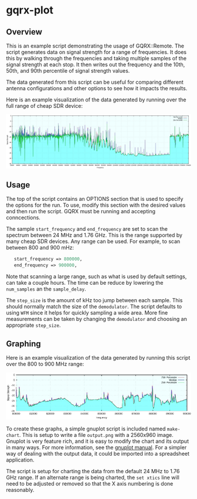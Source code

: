 # gqrx-plot

## Overview

This is an example script demonstrating the usage of GQRX::Remote.  The script generates data on signal strength for a range of frequencies.  It does this by walking through the frequencies and taking multiple samples of the signal strength at each stop.  It then writes out the frequency and the 10th, 50th, and 90th percentile of signal strength values.

The data generated from this script can be useful for comparing different antenna configurations and other options to see how it impacts the results.

Here is an example visualization of the data generated by running over the full range of cheap SDR device:

![large-demo-graph](large-demo.jpg)


## Usage

The top of the script contains an OPTIONS section that is used to specify the options for the run.  To use, modify this section with the desired values and then run the script.  GQRX must be running and accepting conncections.

The sample `start_frequency` and `end_frequency` are set to scan the spectrum between 24 MHz and 1.76 GHz.  This is the range supported by many cheap SDR devices.  Any range can be used.  For example, to scan between 800 and 900 mHz:

```perl
   start_frequency => 800000,
   end_frequency => 900000,
```

Note that scanning a large range, such as what is used by default settings, can take a couple hours.  The time can be reduce by lowering the `num_samples` an the `sample_delay`.

The `step_size` is the amount of kHz too jump between each sample.  This should normally match the size of the `demodulator`.  The script defaults to using `WFM` since it helps for quickly sampling a wide area.  More fine measurements can be taken by changing the `demodulator` and choosing an appropriate `step_size`.


## Graphing

Here is an example visualization of the data generated by running this script over the 800 to 900 MHz range:

![small-demo-graph](small-demo.jpg)

To create these graphs, a simple gnuplot script is included named `make-chart`.  This is setup to write a file `output.png` with a 2560x960 image.  Gnuplot is very feature rich, and it is easy to modify the chart and its output in many ways.  For more information, see the [gnuplot manual](http://www.gnuplot.info/documentation.html).  For a simpler way of dealing with the output data, it could be imported into a spreadsheet application.

The script is setup for charting the data from the default 24 MHz to 1.76 GHz range.  If an alternate range is being charted, the `set xtics` line will need to be adjusted or removed so that the X axis numbering is done reasonably.

